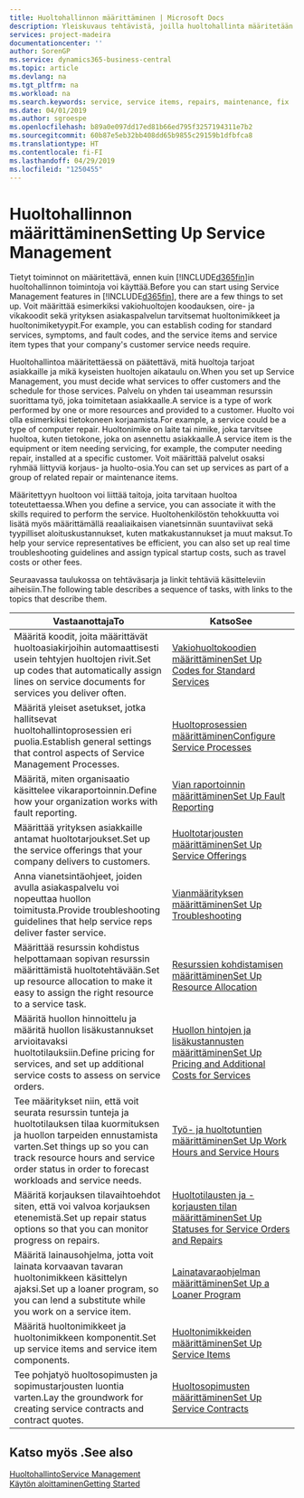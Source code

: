 ```yaml
---
title: Huoltohallinnon määrittäminen | Microsoft Docs
description: Yleiskuvaus tehtävistä, joilla huoltohallinta määritetään organisaation huollon hallintatapaan sopivaksi.
services: project-madeira
documentationcenter: ''
author: SorenGP
ms.service: dynamics365-business-central
ms.topic: article
ms.devlang: na
ms.tgt_pltfrm: na
ms.workload: na
ms.search.keywords: service, service items, repairs, maintenance, fix
ms.date: 04/01/2019
ms.author: sgroespe
ms.openlocfilehash: b89a0e097dd17ed81b66ed795f3257194311e7b2
ms.sourcegitcommit: 60b87e5eb32bb408dd65b9855c29159b1dfbfca8
ms.translationtype: HT
ms.contentlocale: fi-FI
ms.lasthandoff: 04/29/2019
ms.locfileid: "1250455"
---
```

# <a name="setting-up-service-management"></a><span data-ttu-id="18131-103">Huoltohallinnon määrittäminen</span><span class="sxs-lookup"><span data-stu-id="18131-103">Setting Up Service Management</span></span>
<span data-ttu-id="18131-104">Tietyt toiminnot on määritettävä, ennen kuin [!INCLUDE[d365fin](includes/d365fin_md.md)]in huoltohallinnon toimintoja voi käyttää.</span><span class="sxs-lookup"><span data-stu-id="18131-104">Before you can start using Service Management features in [!INCLUDE[d365fin](includes/d365fin_md.md)], there are a few things to set up.</span></span> <span data-ttu-id="18131-105">Voit määrittää esimerkiksi vakiohuoltojen koodauksen, oire- ja vikakoodit sekä yrityksen asiakaspalvelun tarvitsemat huoltonimikkeet ja huoltonimiketyypit.</span><span class="sxs-lookup"><span data-stu-id="18131-105">For example, you can establish coding for standard services, symptoms, and fault codes, and the service items and service item types that your company's customer service needs require.</span></span>  

<span data-ttu-id="18131-106">Huoltohallintoa määritettäessä on päätettävä, mitä huoltoja tarjoat asiakkaille ja mikä kyseisten huoltojen aikataulu on.</span><span class="sxs-lookup"><span data-stu-id="18131-106">When you set up Service Management, you must decide what services to offer customers and the schedule for those services.</span></span> <span data-ttu-id="18131-107">Palvelu on yhden tai useamman resurssin suorittama työ, joka toimitetaan asiakkaalle.</span><span class="sxs-lookup"><span data-stu-id="18131-107">A service is a type of work performed by one or more resources and provided to a customer.</span></span> <span data-ttu-id="18131-108">Huolto voi olla esimerkiksi tietokoneen korjaamista.</span><span class="sxs-lookup"><span data-stu-id="18131-108">For example, a service could be a type of computer repair.</span></span> <span data-ttu-id="18131-109">Huoltonimike on laite tai nimike, joka tarvitsee huoltoa, kuten tietokone, joka on asennettu asiakkaalle.</span><span class="sxs-lookup"><span data-stu-id="18131-109">A service item is the equipment or item needing servicing, for example, the computer needing repair, installed at a specific customer.</span></span> <span data-ttu-id="18131-110">Voit määrittää palvelut osaksi ryhmää liittyviä korjaus- ja huolto-osia.</span><span class="sxs-lookup"><span data-stu-id="18131-110">You can set up services as part of a group of related repair or maintenance items.</span></span>  
  
<span data-ttu-id="18131-111">Määritettyyn huoltoon voi liittää taitoja, joita tarvitaan huoltoa toteutettaessa.</span><span class="sxs-lookup"><span data-stu-id="18131-111">When you define a service, you can associate it with the skills required to perform the service.</span></span> <span data-ttu-id="18131-112">Huoltohenkilöstön tehokkuutta voi lisätä myös määrittämällä reaaliaikaisen vianetsinnän suuntaviivat sekä tyypilliset aloituskustannukset, kuten matkakustannukset ja muut maksut.</span><span class="sxs-lookup"><span data-stu-id="18131-112">To help your service representatives be efficient, you can also set up real time troubleshooting guidelines and assign typical startup costs, such as travel costs or other fees.</span></span>  

<span data-ttu-id="18131-113">Seuraavassa taulukossa on tehtäväsarja ja linkit tehtäviä käsitteleviin aiheisiin.</span><span class="sxs-lookup"><span data-stu-id="18131-113">The following table describes a sequence of tasks, with links to the topics that describe them.</span></span>  
  
| <span data-ttu-id="18131-114">Vastaanottaja</span><span class="sxs-lookup"><span data-stu-id="18131-114">To</span></span> | <span data-ttu-id="18131-115">Katso</span><span class="sxs-lookup"><span data-stu-id="18131-115">See</span></span> |
| --- | --- |
| <span data-ttu-id="18131-116">Määritä koodit, joita määrittävät huoltoasiakirjoihin automaattisesti usein tehtyjen huoltojen rivit.</span><span class="sxs-lookup"><span data-stu-id="18131-116">Set up codes that automatically assign lines on service documents for services you deliver often.</span></span> |[<span data-ttu-id="18131-117">Vakiohuoltokoodien määrittäminen</span><span class="sxs-lookup"><span data-stu-id="18131-117">Set Up Codes for Standard Services</span></span>](service-how-setup-service-coding.md)|
| <span data-ttu-id="18131-118">Määritä yleiset asetukset, jotka hallitsevat huoltohallintoprosessien eri puolia.</span><span class="sxs-lookup"><span data-stu-id="18131-118">Establish general settings that control aspects of Service Management Processes.</span></span>|[<span data-ttu-id="18131-119">Huoltoprosessien määrittäminen</span><span class="sxs-lookup"><span data-stu-id="18131-119">Configure Service Processes</span></span>](service-setup-service-processes.md)|
| <span data-ttu-id="18131-120">Määritä, miten organisaatio käsittelee vikaraportoinnin.</span><span class="sxs-lookup"><span data-stu-id="18131-120">Define how your organization works with fault reporting.</span></span> |[<span data-ttu-id="18131-121">Vian raportoinnin määrittäminen</span><span class="sxs-lookup"><span data-stu-id="18131-121">Set Up Fault Reporting</span></span>](service-how-setup-fault-reporting.md) |
| <span data-ttu-id="18131-122">Määrittää yrityksen asiakkaille antamat huoltotarjoukset.</span><span class="sxs-lookup"><span data-stu-id="18131-122">Set up the service offerings that your company delivers to customers.</span></span>|[<span data-ttu-id="18131-123">Huoltotarjousten määrittäminen</span><span class="sxs-lookup"><span data-stu-id="18131-123">Set Up Service Offerings</span></span>](service-how-setup-service-offerings.md)|
| <span data-ttu-id="18131-124">Anna vianetsintäohjeet, joiden avulla asiakaspalvelu voi nopeuttaa huollon toimitusta.</span><span class="sxs-lookup"><span data-stu-id="18131-124">Provide troubleshooting guidelines that help service reps deliver faster service.</span></span> |[<span data-ttu-id="18131-125">Vianmäärityksen määrittäminen</span><span class="sxs-lookup"><span data-stu-id="18131-125">Set Up Troubleshooting</span></span>](service-how-setup-troubleshooting.md) |
| <span data-ttu-id="18131-126">Määrittää resurssin kohdistus helpottamaan sopivan resurssin määrittämistä huoltotehtävään.</span><span class="sxs-lookup"><span data-stu-id="18131-126">Set up resource allocation to make it easy to assign the right resource to a service task.</span></span> |[<span data-ttu-id="18131-127">Resurssien kohdistamisen määrittäminen</span><span class="sxs-lookup"><span data-stu-id="18131-127">Set Up Resource Allocation</span></span>](service-how-setup-resource-allocation.md) |
| <span data-ttu-id="18131-128">Määritä huollon hinnoittelu ja määritä huollon lisäkustannukset arvioitavaksi huoltotilauksiin.</span><span class="sxs-lookup"><span data-stu-id="18131-128">Define pricing for services, and set up additional service costs to assess on service orders.</span></span> |[<span data-ttu-id="18131-129">Huollon hintojen ja lisäkustannusten määrittäminen</span><span class="sxs-lookup"><span data-stu-id="18131-129">Set Up Pricing and Additional Costs for Services</span></span>](service-how-setup-service-costs-pricing.md)|
| <span data-ttu-id="18131-130">Tee määritykset niin, että voit seurata resurssin tunteja ja huoltotilauksen tilaa kuormituksen ja huollon tarpeiden ennustamista varten.</span><span class="sxs-lookup"><span data-stu-id="18131-130">Set things up so you can track resource hours and service order status in order to forecast workloads and service needs.</span></span>|[<span data-ttu-id="18131-131">Työ- ja huoltotuntien määrittäminen</span><span class="sxs-lookup"><span data-stu-id="18131-131">Set Up Work Hours and Service Hours</span></span>](service-how-setup-work-service-hours.md)|
| <span data-ttu-id="18131-132">Määritä korjauksen tilavaihtoehdot siten, että voi valvoa korjauksen etenemistä.</span><span class="sxs-lookup"><span data-stu-id="18131-132">Set up repair status options so that you can monitor progress on repairs.</span></span> | [<span data-ttu-id="18131-133">Huoltotilausten ja -korjausten tilan määrittäminen</span><span class="sxs-lookup"><span data-stu-id="18131-133">Set Up Statuses for Service Orders and Repairs</span></span>](service-order-repair-status.md)|
| <span data-ttu-id="18131-134">Määritä lainausohjelma, jotta voit lainata korvaavan tavaran huoltonimikkeen käsittelyn ajaksi.</span><span class="sxs-lookup"><span data-stu-id="18131-134">Set up a loaner program, so you can lend a substitute while you work on a service item.</span></span> |[<span data-ttu-id="18131-135">Lainatavaraohjelman määrittäminen</span><span class="sxs-lookup"><span data-stu-id="18131-135">Set Up a Loaner Program</span></span>](service-how-setup-loaner-program.md) |
| <span data-ttu-id="18131-136">Määritä huoltonimikkeet ja huoltonimikkeen komponentit.</span><span class="sxs-lookup"><span data-stu-id="18131-136">Set up service items and service item components.</span></span> |[<span data-ttu-id="18131-137">Huoltonimikkeiden määrittäminen</span><span class="sxs-lookup"><span data-stu-id="18131-137">Set Up Service Items</span></span>](service-how-setup-service-items.md) |
| <span data-ttu-id="18131-138">Tee pohjatyö huoltosopimusten ja sopimustarjousten luontia varten.</span><span class="sxs-lookup"><span data-stu-id="18131-138">Lay the groundwork for creating service contracts and contract quotes.</span></span> |[<span data-ttu-id="18131-139">Huoltosopimusten määrittäminen</span><span class="sxs-lookup"><span data-stu-id="18131-139">Set Up Service Contracts</span></span>](service-how-setup-service-contracts.md) |

## <a name="see-also"></a><span data-ttu-id="18131-140">Katso myös .</span><span class="sxs-lookup"><span data-stu-id="18131-140">See also</span></span>
[<span data-ttu-id="18131-141">Huoltohallinto</span><span class="sxs-lookup"><span data-stu-id="18131-141">Service Management</span></span>](service-service.md)  
[<span data-ttu-id="18131-142">Käytön aloittaminen</span><span class="sxs-lookup"><span data-stu-id="18131-142">Getting Started</span></span>](product-get-started.md)  
